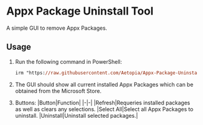 # Appx Package Uninstall Tool
A simple GUI to remove Appx Packages.

## Usage
1. Run the following command in PowerShell:
    ```ps
    irm "https://raw.githubusercontent.com/Aetopia/Appx-Package-Uninstall-Tool/main/AppxPackageUninstallTool.ps1" | iex
    ```

2. The GUI should show all current installed Appx Packages which can be obtained from the Microsoft Store.
3. Buttons:
    |Button|Function|
    |-|-|
    |Refresh|Requeries installed packages as well as clears any selections.
    |Select All|Select all Appx Packages to uninstall.
    |Uninstall|Uninstall selected packages.|